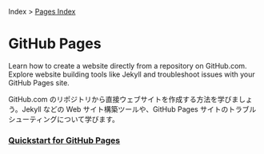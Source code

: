 Index > [Pages Index](../)
# GitHub Pages
Learn how to create a website directly from a repository on GitHub.com. Explore website building tools like Jekyll and troubleshoot issues with your GitHub Pages site.

GitHub.com のリポジトリから直接ウェブサイトを作成する方法を学びましょう。Jekyll などの Web サイト構築ツールや、GitHub Pages サイトのトラブルシューティングについて学びます。

### [Quickstart for GitHub Pages](./quickstart)